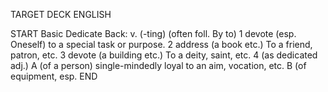 TARGET DECK
ENGLISH

START
Basic
Dedicate
Back: v. (-ting) (often foll. By to) 1 devote (esp. Oneself) to a special task or purpose. 2 address (a book etc.) To a friend, patron, etc. 3 devote (a building etc.) To a deity, saint, etc. 4 (as dedicated adj.) A (of a person) single-mindedly loyal to an aim, vocation, etc. B (of equipment, esp.
END
